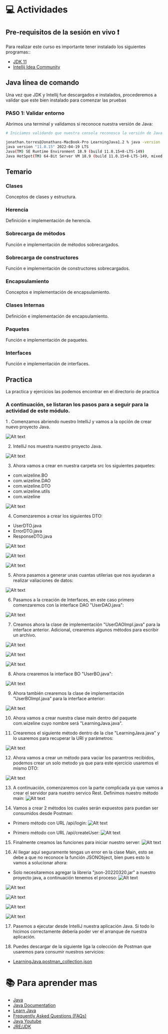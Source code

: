 # :computer:  Actividades

## Pre-requisitos de la sesión en vivo :exclamation:

Para realizar este curso es importante tener instalado los siguientes programas::
* [JDK 11](https://www.oracle.com/java/technologies/downloads/)
* [Intellij Idea Community](https://www.jetbrains.com/idea/download/#section=windows)


## Java línea de comando
Una vez que JDK y Intellij fue descargados e instalados, procederemos a validar que este bien instalado para comenzar las pruebas

### PASO 1: Validar entorno
Abrimos una terminal y validamos si reconoce nuestra versión de Java:

``` bash
# Iniciamos validando que nuestra consola reconosca la versión de Java

jonathan.torres@Jonathans-MacBook-Pro LearningJava1.2 % java -version
java version "11.0.15" 2022-04-19 LTS
Java(TM) SE Runtime Environment 18.9 (build 11.0.15+8-LTS-149)
Java HotSpot(TM) 64-Bit Server VM 18.9 (build 11.0.15+8-LTS-149, mixed mode)

```


## Temario

### Clases

Conceptos de clases y estructura.

### Herencia

Definición e implementación de herencia.

### Sobrecarga de métodos

Función e implementación de métodos sobrecargados.

### Sobrecarga de constructores

Función e implementación de constructores sobrecargados.

### Encapsulamiento

Conceptos e implementación de encapsulamiento.

### Clases Internas

Definición e implementación de encapsulamiento.

### Paquetes

Función e implementación de paquetes.

### Interfaces

Función e implementación de interfaces.


## Practica
La practica y ejercicios las podemos encontrar en el directorio de practica

### A continuación, se listaran los pasos para a seguir para la actividad de este módulo.

1 . Comenzamos abriendo nuestro IntelliJ y vamos a la opción de crear nuevo proyecto Java.

![Alt text](./Images/1.CreateProject.png "Creación de Proyecto Java")


2. IntelliJ nos muestra nuestro proyecto Java.

![Alt text](./Images/2.LearningProject.png "Creación de Proyecto Java")


3. Ahora vamos a crear en nuestra carpeta src los siguientes paquetes:
  - com.wizeline.BO
  - com.wizeline.DAO
  - com.wizeline.DTO
  - com.wizeline.utils
  - com.wizeline

![Alt text](./Images/3.PackageJava.png "Creación de Paquetes Java")


4. Comenzaremos a crear los siguientes DTO:
  - UserDTO.java
  - ErrorDTO.java
  - ResponseDTO.java

![Alt text](./Images/5.UserDTO.png "Creación de UserDTO.java")

![Alt text](./Images/6.ResponseDTO.png "Creación de ResponseDTO.java")

![Alt text](./Images/7.ErrorDTO.png "Creación de ErrorDTO.java")


5. Ahora pasamos a generar unas cuantas utilerias que nos ayudaran a realizar valiaciones de datos:

![Alt text](./Images/8.Utils.png "Creación de Utils.java")


6. Pasamos a la creación de Interfaces, en este caso primero comenzaremos con la interface DAO "UserDAO.java":

![Alt text](./Images/9.DAOInterface.png "Creación de UserDAO.java")

7. Creamos ahora la clase de implementación "UserDAOImpl.java" para la interface anterior. Adicional, crearemos algunos métodos para escribir un archivo.

![Alt text](./Images/10.DAOImplements1-3.png "Creación de UserDAOImpl.java")

![Alt text](./Images/11.DAOImplements2-3.png "Creación de UserDAOImpl.java")

![Alt text](./Images/12.DAOImplements3-3.png "Creación de UserDAOImpl.java")



8. Ahora crearemos la interface BO "UserBO.java":

![Alt text](./Images/13.BOInterface.png "Creación de UserBO.java")


9. Ahora también crearemos la clase de implementación "UserBOImpl.java" para la interface anterior:

![Alt text](./Images/14.BOImplements.png "Creación de UserBOImpl.java")



10. Ahora vamos a crear nuestra clase main dentro del paquete com.wizeline cuyo nombre será "LearningJava.java".

11. Crearemos el siguiente método dentro de la clse "LearningJava.java" y lo usaremos para recuperar la URI y parámetros:

![Alt text](./Images/15.GetURI.png "Método para manejar la URI")


12. Ahora vamos a crear un método para vaciar los paramtros recibidos, podemos crear un solo metodo ya que para este ejercicio usaremos el mismo DTO:

![Alt text](./Images/16.GetParameters.png "Set parameters")


13. A continuación, comenzaremos con la parte complicada ya que vamos a crear el servidor para nuestro servico Rest. Definimos nuestro método main:
![Alt text](./Images/17.Main1-5.png "Creación de Proyecto Java")

14. Vamos a crear 2 métodos los cuales serán expuestos para puedan ser consumidos desde Postman:

  - Primero método con URL /api/login:
![Alt text](./Images/18.Main2-5.png "Path api/login.java")

  - Primero método con URL /api/createUser:
![Alt text](./Images/19.Main3-5.png "Path api/createUser")

15. Finalmente creamos las funciones para iniciar nuestro server:
![Alt text](./Images/20.Main4-5.png "Clase Main")


16. Al llegar aquí seguramente tengas un error en la clase Main, esto se debe a que no reconoce la función JSONObject, bien pues esto lo vamos a solucionar ahora:

  - Solo necesitaremos agregar la libreria "json-20220320.jar" a nuestro proyecto java, a continuación tenemos el proceso:
![Alt text](./Images/21.Library.png "Creación de Proyecto Java")

![Alt text](./Images/22.AddLibrary1-4.png "Libreria JSONObject")

![Alt text](./Images/23.AddLibrary2-4.png "Libreria JSONObject")

![Alt text](./Images/24.AddLibrary3-4.png "Libreria JSONObject")

![Alt text](./Images/25.AddLibrary4-4.png "Libreria JSONObject")


17. Pasemos a ejecutar desde IntelliJ nuestra aplicación Java. Si todo lo hicimos correctamente debería poder ver el arranque de nuestra aplicación.

18. Puedes descargar de la siguiente liga la colección de Postman que usaremos para consumir nuestros servicios:

* [LearningJava.postman_collection.json](./Postman/LearningJava.postman_collection.json)


# :books: Para aprender mas
* [Java](https://dev.java)
* [Java Documentation](https://docs.oracle.com/en/java/)
* [Learn Java](https://dev.java/learn/)
* [Frequently Asked Questions (FAQs)](https://dev.java/learn/faq/)
* [Java Youtube](https://www.youtube.com/java)
* [JRE/JDK](https://www.oracle.com/java/technologies/javase-downloads.html)
